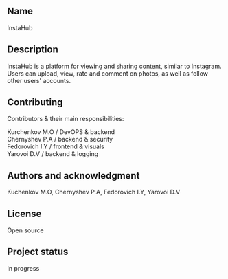 ## Name
InstaHub

## Description
InstaHub is a platform for viewing and sharing content, similar to Instagram.  
Users can upload, view, rate and comment on photos, as well as follow other users' accounts.

## Contributing
Contributors & their main responsibilities:

Kurchenkov M.O / DevOPS & backend  
Chernyshev P.A / backend & security   
Fedorovich I.Y / frontend & visuals  
Yarovoi D.V / backend & logging

## Authors and acknowledgment
Kuchenkov M.O, Chernyshev P.A, Fedorovich I.Y, Yarovoi D.V

## License
Open source

## Project status
In progress
